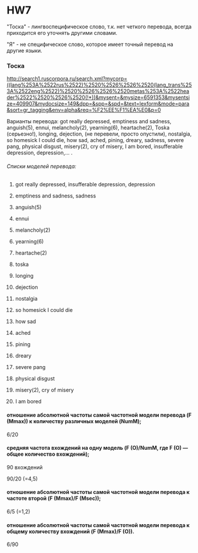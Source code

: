 # HW7

"Тоска" - лингвоспецифическое слово, т.к. нет четкого перевода, всегда приходится его уточнять другими словами.

"Я" - не специфическое слово, которое имеет точный перевод на другие языки.
### Тоска

http://search1.ruscorpora.ru/search.xml?mycorp=((lang%253A%2522rus%2522)%2520%2526%2526%2520(lang_trans%253A%2522eng%2522)%2520%2526%2526%2520metas%253A%2522header%2522%2520%2526%2520(!*))&mysent=&mysize=6591353&mysentsize=409907&mydocsize=149&dpp=&spp=&spd=&text=lexform&mode=para&sort=gr_tagging&env=alpha&req=%F2%EE%F1%EA%E0&p=0

Варианты перевода:  got really depressed, emptiness and sadness,  anguish(5),  ennui,  melancholy(2), yearning(6),  heartache(2), Toska (серьезно!), longing, dejection, (не перевели, просто опустили), nostalgia,  so homesick I could die, how sad,  ached,  pining, dreary,  sadness,  severe pang, physical disgust, misery(2), cry of misery, I am bored, insufferable depression, depression,... .

###### Списки моделей перевода:

1) got really depressed, insufferable depression, depression

2) emptiness and sadness,  sadness

3) anguish(5)

4) ennui

5) melancholy(2)

6) yearning(6)

7) heartache(2)

8) toska 

9) longing

10) dejection

11) nostalgia

12) so homesick I could die

13) how sad

14) ached

15) pining

16) dreary

17) severe pang

18) physical disgust

19) misery(2),   cry of misery

20) I am bored

#### отношение абсолютной частоты самой частотной модели перевода (F (Mmax)) к количеству различных моделей (NumM);

6/20

#### средняя частота вхождений на одну модель (F (O)/NumM, где F (O) —  общее количество вхождений);

90 вхождений

90/20 (=4,5)

#### отношение абсолютной частоты самой частотной модели перевода к частоте второй (F (Mmax)/F (Msec));

6/5 (=1,2)

#### отношение абсолютной частоты самой частотной модели перевода к общему количеству вхождений (F (Mmax)/F (O)).

6/90
